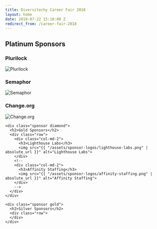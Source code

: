 ```yaml
---
title: Diversitechy Career Fair 2018
layout: home
date: 2018-07-22 15:18:00 Z
redirect_from: /career-fair-2018
---
```


<div class="">
  <div class="sponsors container-fluid">
    <div class="sponsor platinum">
      <h2>Platinum Sponsors</h2>
      <div class="row">
        <div class="col-md-4">
          <h3>Plurilock</h3>
          <img src="{{ "/assets/sponsor-logos/plurilock.png" | absolute_url }}" alt="Plurilock">
        </div>
        <div class="col-md-4">
          <h3>Semaphor</h3>
          <img src="{{ "/assets/sponsor-logos/semaphor.png" | absolute_url }}" alt="Semaphor">
        </div>
        <div class="col-md-4">
          <h3>Change.org</h3>
          <img src="{{ "/assets/sponsor-logos/change-org.png" | absolute_url }}" alt="Change.org">
        </div>
      </div>
    </div>

    <div class="sponsor diamond">
      <h2>Gold Sponsors</h2>
      <div class="row">
        <div class="col-md-2">
          <h3>Lighthouse Labs</h3>
          <img src="{{ "/assets/sponsor-logos/lighthouse-labs.png" | absolute_url }}" alt="Lighthouse Labs">
        </div>
        <!--
        <div class="col-md-2">
          <h3>Affinity Staffing</h3>
          <img src="{{ "/assets/sponsor-logos/affinity-staffing.png" | absolute_url }}" alt="Affinity Staffing">
        </div>
        -->
      </div>
    </div>

    <div class="sponsor gold">
      <h2>Silver Sponsors</h2>
      <div class="row">
      </div>
    </div>
  </div>
</div>
